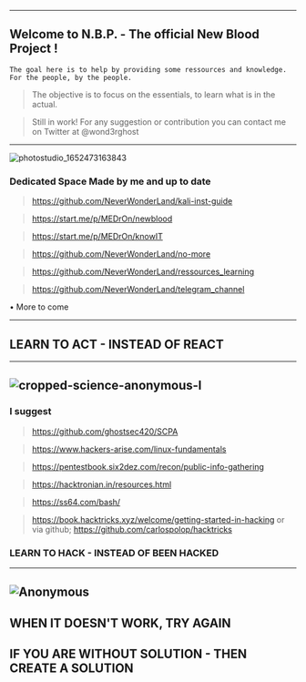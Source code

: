 -----------------------------------
## Welcome to N.B.P. - The official New Blood Project !

    The goal here is to help by providing some ressources and knowledge. For the people, by the people.

> The objective is to focus on the essentials, to learn what is in the actual.

> Still in work! For any suggestion or contribution you can contact me on Twitter at @wond3rghost
-----------------------------------

![photostudio_1652473163843](https://user-images.githubusercontent.com/64184513/171743001-02a4baac-b08d-489d-8ec1-998b6f8436f2.png)

### Dedicated Space Made by me and up to date

  > https://github.com/NeverWonderLand/kali-inst-guide
  
  > https://start.me/p/MEDrOn/newblood
 
  > https://start.me/p/MEDrOn/knowIT
 
  > https://github.com/NeverWonderLand/no-more
 
  > https://github.com/NeverWonderLand/ressources_learning
 
  > https://github.com/NeverWonderLand/telegram_channel

 • More to come
 
---------------------
## LEARN TO ACT - INSTEAD OF REACT
--------------------
![cropped-science-anonymous-l](https://user-images.githubusercontent.com/64184513/171263649-4a26e75e-5371-41d7-9e5d-9df629c41827.jpg)
--------------------
### I suggest

> https://github.com/ghostsec420/SCPA

> https://www.hackers-arise.com/linux-fundamentals

> https://pentestbook.six2dez.com/recon/public-info-gathering

> https://hacktronian.in/resources.html

> https://ss64.com/bash/

> https://book.hacktricks.xyz/welcome/getting-started-in-hacking
        or via github; https://github.com/carlospolop/hacktricks
        

### LEARN TO HACK - INSTEAD OF BEEN HACKED
-------------------
![Anonymous](https://user-images.githubusercontent.com/64184513/171263895-ef0fafc8-24c9-4f0b-81c4-8d114629fff3.jpg)
-------------------
## WHEN IT DOESN'T WORK, TRY AGAIN
## IF YOU ARE WITHOUT SOLUTION - THEN CREATE A SOLUTION
